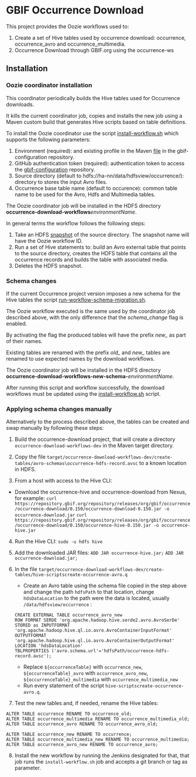 # GBIF Occurrence Download

This project provides the Oozie workflows used to:

1. Create a set of Hive tables used by occurrence download: occurrence, occurrence_avro and occurrence_multimedia.
2. Occurrence Download through GBIF.org using the occurrence-ws

## Installation

### Oozie coordinator installation

This coordinator periodically builds the Hive tables used for Occurrence downloads.

It kills the current coordinator job, copies and installs the new job using a Maven custom build that generates Hive scripts based on table definitions.

To install the Oozie coordinator use the script [install-workflow.sh](install-workflow.sh) which supports the following parameters:

1. Environment (required): and existing profile in the Maven [file](https://github.com/gbif/gbif-configuration/blob/master/occurrence-download/profiles.xml) in the gbif-configuration repository.
2. GitHub authentication token (required): authentication token to access the [gbif-configuration](https://github.com/gbif/gbif-configuration/) repository.
3. Source directory (default to hdfs://ha-nn/data/hdfsview/occurrence/): directory to stores the input Avro files.
4. Occurrence base table name (default to occurence): common table name to be used for the Avro, Hdfs and Multimedia tables.

The Oozie coordinator job will be installed in the HDFS directory __occurrence-download-workflows__*environmentName*.

In general terms the workflow follows the following steps:

1. Take an HDFS [snapshot](https://hadoop.apache.org/docs/r2.4.1/hadoop-project-dist/hadoop-hdfs/HdfsSnapshots.html) of the source directory. The snapshot name will have the Oozie workflow ID.
2. Run a set of Hive statements to: build an Avro external table that points to the source directory, creates the HDFS table that contains all the occurrence records and builds the table with associated media.
3. Deletes the HDFS snapshot.


### Schema changes

If the current Occurrence project version imposes a new schema for the Hive tables the script [run-workflow-schema-migration.sh](run-workflow-schema-migration.sh).

The Oozie workflow executed is the same used by the coordinator job described above, with the only difference that the *schema_change* flag is enabled.

By activating the flag the produced tables will have the prefix *new_* as part of their names.

Existing tables are renamed with the prefix *old_* and *new_* tables are renamed to use expected names by the download workflows.

The Oozie coordinator job will be installed in the HDFS directory __occurrence-download-workflows-new-schema-__*environmentName*.

After running this script and workflow successfully, the download workflows must be updated using the [install-workflow.sh](install-workflow.sh) script.

### Applying schema changes manually
Alternatively to the process described above, the tables can be created and swap manually by following these steps:

1. Build the occurrence-download project, that will create a directory `occurrence-download-workflows-dev` in the Maven target directory. 

2. Copy the file `target/occurrence-download-workflows-dev/create-tables/avro-schemas\occurrence-hdfs-record.avsc` to a known location in HDFS.

3. From a host with access to the Hive CLI:
  - Download the occurrence-hive and occurrence-download from Nexus, for example: 
    `curl https://repository.gbif.org/repository/releases/org/gbif/occurrence/occurrence-download/0.150/occurrence-download-0.150.jar -o occurrence-download.jar`
    `curl https://repository.gbif.org/repository/releases/org/gbif/occurrence/occurrence-download/0.150/occurrence-hive-0.150.jar -o occurrence-hive.jar`

4. Run the Hive CLI: `sudo -u hdfs hive`

5. Add the downloaded JAR files:
   `ADD JAR occurrence-hive.jar;`
   `ADD JAR occurrence-download.jar;`
   
6. In the file `target/occurrence-download-workflows-dev/create-tables/hive-scriptscreate-occurrence-avro.q`

   - Create an Avro table using the schema file copied in the step above and change the path `hdfsPath` to that location, change  `hdsDataLocation` to the path were the data is located, usually `/data/hdfsview/occurrence` :
   ```
   CREATE EXTERNAL TABLE occurrence_avro_new
   ROW FORMAT SERDE 'org.apache.hadoop.hive.serde2.avro.AvroSerDe'
   STORED as INPUTFORMAT 'org.apache.hadoop.hive.ql.io.avro.AvroContainerInputFormat'
   OUTPUTFORMAT 'org.apache.hadoop.hive.ql.io.avro.AvroContainerOutputFormat'
   LOCATION 'hdsDataLocation'
   TBLPROPERTIES ('avro.schema.url'='hdfsPath/occurrence-hdfs-record.avsc');
   ```
   - Replace `${occurrenceTable}` with `occurrence_new`, `${occurrenceTable}_avro` with `occurrence_avro_new`, `${occurrenceTable}_multimedia` with `occurrence_multimedia_new`
   - Run every statement of the script `hive-scriptscreate-occurrence-avro.q`.   
7. Test the new tables and, if needed, rename the Hive tables:
```
ALTER TABLE occurrence RENAME TO occurrence_old;
ALTER TABLE occurrence_multimedia RENAME TO occurrence_multimedia_old;
ALTER TABLE occurrence_avro RENAME TO occurrence_avro_old;

ALTER TABLE occurrence_new RENAME TO occurrence;
ALTER TABLE occurrence_multimedia_new RENAME TO occurrence_multimedia;
ALTER TABLE occurrence_avro_new RENAME TO occurrence_avro;
```
8. Install the new workflow by running the Jenkins designated for that, that job runs the `install-workflow.sh` job and accepts a git branch or tag as parameter.

